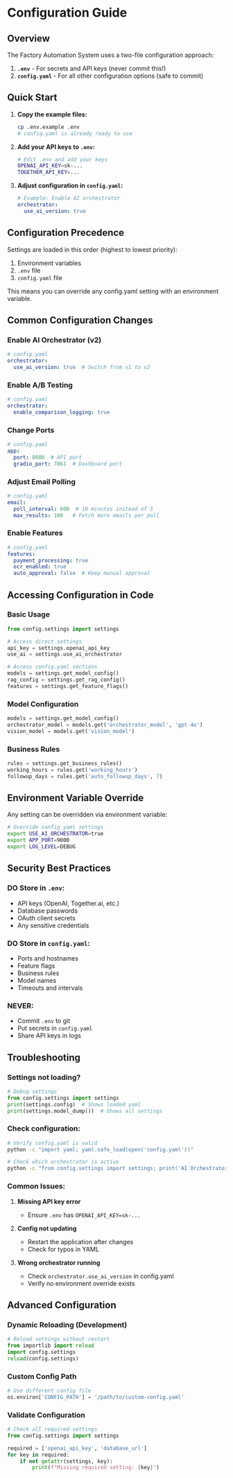 # Configuration Guide

## Overview

The Factory Automation System uses a two-file configuration approach:

1. **`.env`** - For secrets and API keys (never commit this!)
2. **`config.yaml`** - For all other configuration options (safe to commit)

## Quick Start

1. **Copy the example files:**
   ```bash
   cp .env.example .env
   # config.yaml is already ready to use
   ```

2. **Add your API keys to `.env`:**
   ```bash
   # Edit .env and add your keys
   OPENAI_API_KEY=sk-...
   TOGETHER_API_KEY=...
   ```

3. **Adjust configuration in `config.yaml`:**
   ```yaml
   # Example: Enable AI orchestrator
   orchestrator:
     use_ai_version: true
   ```

## Configuration Precedence

Settings are loaded in this order (highest to lowest priority):

1. Environment variables
2. `.env` file  
3. `config.yaml` file

This means you can override any config.yaml setting with an environment variable.

## Common Configuration Changes

### Enable AI Orchestrator (v2)
```yaml
# config.yaml
orchestrator:
  use_ai_version: true  # Switch from v1 to v2
```

### Enable A/B Testing
```yaml
# config.yaml
orchestrator:
  enable_comparison_logging: true
```

### Change Ports
```yaml
# config.yaml
app:
  port: 8080  # API port
  gradio_port: 7861  # Dashboard port
```

### Adjust Email Polling
```yaml
# config.yaml
email:
  poll_interval: 600  # 10 minutes instead of 5
  max_results: 100   # Fetch more emails per poll
```

### Enable Features
```yaml
# config.yaml
features:
  payment_processing: true
  ocr_enabled: true
  auto_approval: false  # Keep manual approval
```

## Accessing Configuration in Code

### Basic Usage
```python
from config.settings import settings

# Access direct settings
api_key = settings.openai_api_key
use_ai = settings.use_ai_orchestrator

# Access config.yaml sections
models = settings.get_model_config()
rag_config = settings.get_rag_config()
features = settings.get_feature_flags()
```

### Model Configuration
```python
models = settings.get_model_config()
orchestrator_model = models.get('orchestrator_model', 'gpt-4o')
vision_model = models.get('vision_model')
```

### Business Rules
```python
rules = settings.get_business_rules()
working_hours = rules.get('working_hours')
followup_days = rules.get('auto_followup_days', 7)
```

## Environment Variable Override

Any setting can be overridden via environment variable:

```bash
# Override config.yaml settings
export USE_AI_ORCHESTRATOR=true
export APP_PORT=9000
export LOG_LEVEL=DEBUG
```

## Security Best Practices

### DO Store in `.env`:
- API keys (OpenAI, Together.ai, etc.)
- Database passwords
- OAuth client secrets
- Any sensitive credentials

### DO Store in `config.yaml`:
- Ports and hostnames
- Feature flags
- Business rules
- Model names
- Timeouts and intervals

### NEVER:
- Commit `.env` to git
- Put secrets in `config.yaml`
- Share API keys in logs

## Troubleshooting

### Settings not loading?
```python
# Debug settings
from config.settings import settings
print(settings.config)  # Shows loaded yaml
print(settings.model_dump())  # Shows all settings
```

### Check configuration:
```bash
# Verify config.yaml is valid
python -c "import yaml; yaml.safe_load(open('config.yaml'))"

# Check which orchestrator is active
python -c "from config.settings import settings; print('AI Orchestrator:', settings.use_ai_orchestrator)"
```

### Common Issues:

1. **Missing API key error**
   - Ensure `.env` has `OPENAI_API_KEY=sk-...`
   
2. **Config not updating**
   - Restart the application after changes
   - Check for typos in YAML

3. **Wrong orchestrator running**
   - Check `orchestrator.use_ai_version` in config.yaml
   - Verify no environment override exists

## Advanced Configuration

### Dynamic Reloading (Development)
```python
# Reload settings without restart
from importlib import reload
import config.settings
reload(config.settings)
```

### Custom Config Path
```python
# Use different config file
os.environ['CONFIG_PATH'] = '/path/to/custom-config.yaml'
```

### Validate Configuration
```python
# Check all required settings
from config.settings import settings

required = ['openai_api_key', 'database_url']
for key in required:
    if not getattr(settings, key):
        print(f"Missing required setting: {key}")
```
